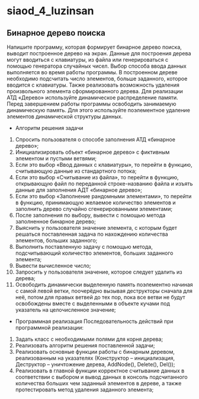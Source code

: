 # siaod_4_luzinsan
  ## Бинарное дерево поиска
  Напишите программу, которая формирует бинарное дерево поиска, выводит построенное дерево на экран. 
Данные для построения дерева могут вводиться с клавиатуры, из файла или генерироваться с помощью генератора случайных чисел. Выбор способа ввода данных выполняется во время работы программы. 
В построенном дереве необходимо подсчитать число элементов, больше заданного, которое вводится с клавиатуры. Также реализовать возможность удаления произвольного элемента сформированного дерева.
Для реализации АТД «Дерево» используйте динамическое распределение памяти. Перед завершением работы программы освободить занимаемую динамическую память. Для этого используйте поэлементное удаление элементов динамической структуры данных.

- Алгоритм решения задачи
1.	Спросить пользователя о способе заполнения АТД «бинарное дерево»;
2.	Инициализировать объект «бинарное дерево» с фиктивным элементом и пустыми ветвями;
3.	Если это выбор «Ввод данных с клавиатуры», то перейти в функцию, считывающую данные из стандартного потока;
4.	Если это выбор «Считывание из файла», то перейти в функцию, открывающую файл по переданной строке-названию файла и изъять данные для заполнения АДТ «бинарное дерево»;
5.	Если это выбор «Заполнение рандомными элементами», то перейти в функцию, принимающую желаемое количество элементов и заполнить дерево случайно сгенерированными элементами;
6.	После заполнения по выбору, вывести с помощью метода заполненное бинарное дерево;
7.	Выяснить у пользователя значение элемента, с которым будет решаться поставленная задача по нахождению количества элементов, больших заданного;
8.	Выполнить поставленную задачу с помощью метода, подсчитывающий количество элементов, больших заданного элемента;
9.	Вывести вычисленное число;
10.	Запросить у пользователя значение, которое следует удалить из дерева;
11.	 Освободить динамически выделенную память поэлементно начиная с самой левой ветки, поочерёдно вызывая деструкторы сначала для неё, потом для правых ветвей до тех пор, пока все ветви не будут освобождены вместе с выделенными в объекте кучами под указатель на целочисленное значение;

- Программная реализация 
Последовательность действий при программной реализации: 
1. Задать класс с необходимыми полями для корня дерева;
2. Реализовать алгоритм решения поставленной задачи;
3. Реализовать основные функции работы с бинарным деревом, реализованным на указателях (Конструктор – инициализация, Деструктор – уничтожение дерева, AddNode(), Delete(), Del());
4. Реализовать в главной функции корректное считывание данных в соответствии с выбором и вывод данных в консоль подсчитанного количества больших чем заданный элементов в дереве, а также протестировать метод удаления заданного элемента;
